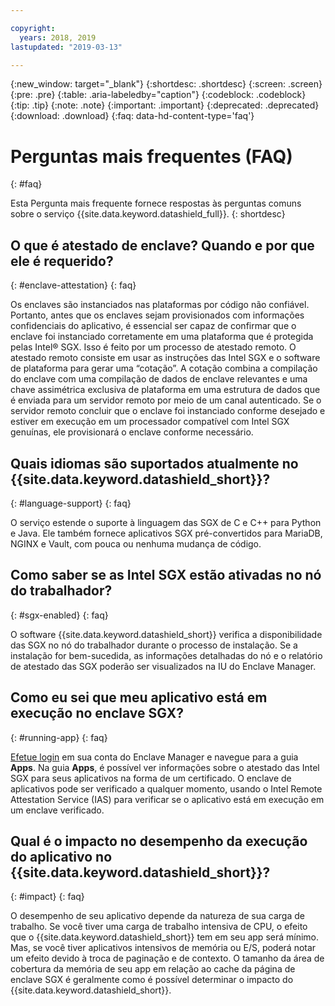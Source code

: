 ```yaml
---

copyright:
  years: 2018, 2019
lastupdated: "2019-03-13"

---
```


{:new_window: target="_blank"}
{:shortdesc: .shortdesc}
{:screen: .screen}
{:pre: .pre}
{:table: .aria-labeledby="caption"}
{:codeblock: .codeblock}
{:tip: .tip}
{:note: .note}
{:important: .important}
{:deprecated: .deprecated}
{:download: .download}
{:faq: data-hd-content-type='faq'}

# Perguntas mais frequentes (FAQ)
{: #faq}

Esta Pergunta mais frequente fornece respostas às perguntas comuns sobre o serviço {{site.data.keyword.datashield_full}}.
{: shortdesc}


## O que é atestado de enclave? Quando e por que ele é requerido?
{: #enclave-attestation}
{: faq}

Os enclaves são instanciados nas plataformas por código não confiável. Portanto, antes que os enclaves
sejam provisionados com informações confidenciais do aplicativo, é essencial ser capaz de confirmar que o
enclave foi instanciado corretamente em uma plataforma que é protegida pelas Intel® SGX. Isso é feito por um processo de atestado remoto. O atestado remoto consiste em usar as instruções das Intel SGX e o software de plataforma para gerar uma “cotação”. A cotação combina a compilação do enclave com uma compilação de dados de enclave relevantes e uma chave assimétrica exclusiva de plataforma em uma estrutura de dados que é enviada
para um servidor remoto por meio de um canal autenticado. Se o servidor remoto concluir que o enclave foi instanciado conforme desejado e estiver em execução em um processador compatível com Intel SGX genuínas, ele provisionará o enclave conforme necessário.


##	Quais idiomas são suportados atualmente no {{site.data.keyword.datashield_short}}?
{: #language-support}
{: faq}

O serviço estende o suporte à linguagem das SGX de C e C++ para Python e Java. Ele também fornece aplicativos SGX pré-convertidos para MariaDB, NGINX e Vault, com pouca ou nenhuma mudança de código.


##	Como saber se as Intel SGX estão ativadas no nó do trabalhador?
{: #sgx-enabled}
{: faq}

O software {{site.data.keyword.datashield_short}} verifica a disponibilidade das SGX no nó do trabalhador durante o processo de instalação. Se a instalação for bem-sucedida, as informações detalhadas
do nó e o relatório de atestado das SGX poderão ser visualizados na IU do Enclave Manager.


##	Como eu sei que meu aplicativo está em execução no enclave SGX?
{: #running-app}
{: faq}

[Efetue login](/docs/services/data-shield?topic=data-shield-access#access-iam) em sua conta do Enclave Manager e navegue para a guia **Apps**. Na guia **Apps**, é possível ver informações sobre o atestado das Intel SGX para seus aplicativos na forma de um certificado. O enclave de aplicativos pode ser verificado a qualquer momento, usando o Intel Remote Attestation Service (IAS) para verificar se o aplicativo está em execução em um enclave verificado.



## Qual é o impacto no desempenho da execução do aplicativo no {{site.data.keyword.datashield_short}}?
{: #impact}
{: faq}


O desempenho de seu aplicativo depende da natureza de sua carga de trabalho. Se você tiver uma carga de trabalho intensiva de CPU, o efeito que o {{site.data.keyword.datashield_short}} tem em seu app será mínimo. Mas, se você tiver aplicativos intensivos de memória ou E/S, poderá notar um efeito devido à troca de paginação e de contexto. O tamanho da área de cobertura da memória de seu app em relação ao cache da página de enclave SGX é geralmente como é possível determinar o impacto do {{site.data.keyword.datashield_short}}.
